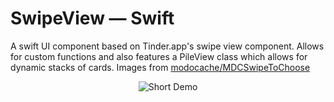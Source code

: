 # SwipeView — Swift

A swift UI component based on Tinder.app's swipe view component.  Allows for custom functions and also features a PileView class which allows for dynamic stacks of cards.  Images from [modocache/MDCSwipeToChoose](https://github.com/modocache/MDCSwipeToChoose)

<p align="center">
  <img src="https://github.com/jeffbarg/SwipeView/raw/master/Screenshots/demo.gif" alt="Short Demo"/>
</p>